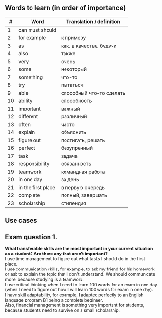 ## Words to learn (in order of importance)
| # | Word | Translation / definition |
|-|-|-|
| 1  | can must should |  |
| 2  | for example | к примеру |
| 3  | as | как, в качестве, будучи |
| 4  | also | также |
| 5  | very | очень |
| 6  | some | некоторый |
| 7  | something | что-то |
| 8  | try | пытаться |
| 9  | able | способный что-то сделать |
| 10 | ability | способность |
| 11 | important | важный |
| 12 | different | различный |
| 13 | often | часто |
| 14 | explain | объяснить |
| 15 | figure out | постигать, решать |
| 16 | perfect | безупречный |
| 17 | task | задача |
| 18 | responsibility | обязанность |
| 19 | teamwork | командная работа |
| 20 | in one day | за день |
| 21 | in the first place | в первую очередь |
| 22 | complete | полный, завершать |
| 23 | scholarship | стипендия |
## Use cases
## Exam question 1.
**What transferable skills are the most important in your current situation as a student? Are there any that aren’t important?**<br>
I use time management to figure out what tasks I should do in the first place.<br>
I use communication skills, for example, to ask my friend for his homework or ask to explain the topic that I don't understand. We should communicate more, because studying is a teamwork.<br>
I use critical thinking when I need to learn 100 words for an exam in one day (when I need to figure out how I will learn 100 words for exam in one day).<br>
I have skill adaptability, for example, I adapted perfectly to an English language program B1 being a complete beginner.<br>
Also, financial management is something very important for students, because students need to survive on a small scholarship.<br>

